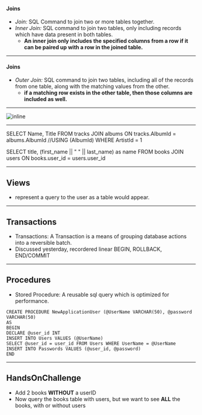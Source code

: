 #### Joins
  * *Join:* SQL Command to join two or more tables together.
  * *Inner Join:* SQL command to join two tables, only including records which have data present in both tables.
    * **An inner join only includes the specified columns from a row if it can be paired up with a row in the joined table.**

    
---

#### Joins

  * *Outer Join:* SQL command to join two tables, including all of the records from one table, along with the matching values from the other.
    * **if a matching row exists in the other table, then those columns are included as well.**

---

![inline](http://www.dofactory.com/Images/sql-joins.png)

---

SELECT Name, Title
FROM tracks JOIN albums
ON tracks.AlbumId = albums.AlbumId //USING (AlbumId)
WHERE ArtistId = 1

SELECT title, (first_name || " " || last_name) as name
FROM books JOIN users
ON books.user_id = users.user_id

---

## Views
  * represent a query to the user as a table would appear.

---

## Transactions

  * Transactions: A Transaction is a means of grouping database actions into a reversible batch.
  * Discussed yesterday, recordered linear BEGIN, ROLLBACK, END/COMMIT

---

## Procedures
  * Stored Procedure: A reusable sql query which is optimized for performance.
  ```
  CREATE PROCEDURE NewApplicationUser (@UserName VARCHAR(50), @password VARCHAR(50)
AS
BEGIN
DECLARE @user_id INT
INSERT INTO Users VALUES (@UserName)
SELECT @user_id = user_id FROM Users WHERE UserName = @UserName
INSERT INTO Passwords VALUES (@user_id, @password)
END
```

---


## HandsOnChallenge
* Add 2 books **WITHOUT** a userID
* Now query the books table with users, but we want to see **ALL** the books, with or without users
